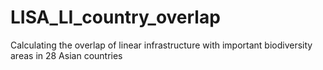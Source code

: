 # LISA_LI_country_overlap
Calculating the overlap of linear infrastructure with important biodiversity areas in 28 Asian countries
